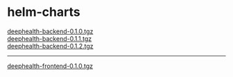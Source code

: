 # helm-charts

[deephealth-backend-0.1.0.tgz](https://github.com/deephealthproject/helm-charts/raw/gh-pages/deephealth-backend-0.1.0.tgz)
<br/>
[deephealth-backend-0.1.1.tgz](https://github.com/deephealthproject/helm-charts/raw/gh-pages/deephealth-backend-0.1.1.tgz)
<br/>
[deephealth-backend-0.1.2.tgz](https://github.com/deephealthproject/helm-charts/raw/gh-pages/deephealth-backend-0.1.2.tgz)

<hr/>

[deephealth-frontend-0.1.0.tgz](https://github.com/deephealthproject/helm-charts/raw/gh-pages/deephealth-frontend-0.1.0.tgz)
